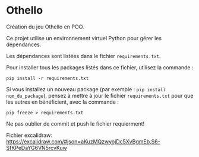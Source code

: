 # Othello

Création du jeu Othello en POO.

Ce projet utilise un environnement virtuel Python pour gérer les dépendances.

Les dépendances sont listées dans le fichier `requirements.txt`.

Pour installer tous les packages listés dans ce fichier, utilisez la commande :  

`pip install -r requirements.txt`


Si vous installez un nouveau package (par exemple : `pip install nom_du_package`), pensez à mettre à jour le fichier `requirements.txt` pour que les autres en bénéficient, avec la commande :  

`pip freeze > requirements.txt`

Ne pas oublier de commit et push le fichier requierment!

Fichier excalidraw: https://excalidraw.com/#json=aKuzMQzwyojDc5XvBgmEb,S6-SfKPeDaYG6VN5rcvKuw
